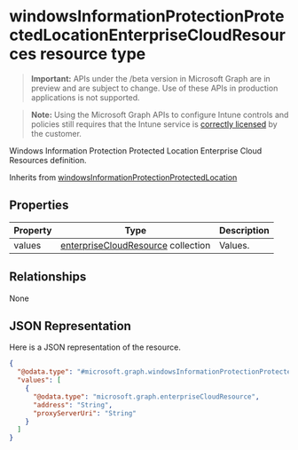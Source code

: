 ﻿# windowsInformationProtectionProtectedLocationEnterpriseCloudResources resource type

> **Important:** APIs under the /beta version in Microsoft Graph are in preview and are subject to change. Use of these APIs in production applications is not supported.

> **Note:** Using the Microsoft Graph APIs to configure Intune controls and policies still requires that the Intune service is [correctly licensed](https://go.microsoft.com/fwlink/?linkid=839381) by the customer.

Windows Information Protection Protected Location Enterprise Cloud Resources definition.

Inherits from [windowsInformationProtectionProtectedLocation](../resources/intune_deviceconfig_windowsinformationprotectionprotectedlocation.md)

## Properties
|Property|Type|Description|
|---|---|---|
|values|[enterpriseCloudResource](../resources/intune_deviceconfig_enterprisecloudresource.md) collection|Values.|

## Relationships
None
## JSON Representation
Here is a JSON representation of the resource.
<!-- {
  "blockType": "resource",
  "keyProperty": "id",
  "@odata.type": "microsoft.graph.windowsInformationProtectionProtectedLocationEnterpriseCloudResources"
}
-->
```json
{
  "@odata.type": "#microsoft.graph.windowsInformationProtectionProtectedLocationEnterpriseCloudResources",
  "values": [
    {
      "@odata.type": "microsoft.graph.enterpriseCloudResource",
      "address": "String",
      "proxyServerUri": "String"
    }
  ]
}
```



